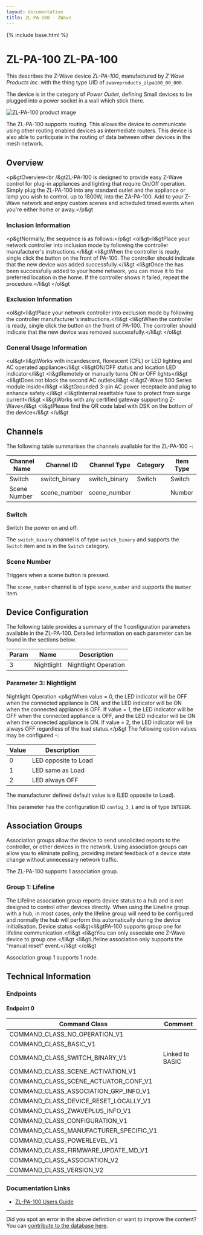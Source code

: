 ```yaml
---
layout: documentation
title: ZL-PA-100 - ZWave
---
```


{% include base.html %}

# ZL-PA-100 ZL-PA-100
This describes the Z-Wave device *ZL-PA-100*, manufactured by *Z Wave Products Inc.* with the thing type UID of ```zwaveproducts_zlpa100_00_000```.

The device is in the category of *Power Outlet*, defining Small devices to be plugged into a power socket in a wall which stick there.

![ZL-PA-100 product image](https://opensmarthouse.org/zwavedatabase/961/image/)


The ZL-PA-100 supports routing. This allows the device to communicate using other routing enabled devices as intermediate routers.  This device is also able to participate in the routing of data between other devices in the mesh network.

## Overview

<p&gtOverview<br /&gtZL-PA-100 is designed to provide easy Z-Wave control for plug-in appliances and lighting that require On/Off operation. Simply plug the ZL-PA-100 into any standard outlet and the appliance or lamp you wish to control, up to 1800W, into the ZA-PA-100. Add to your Z-Wave network and enjoy custom scenes and scheduled timed events when you're either home or away.</p&gt

### Inclusion Information

<p&gtNormally, the sequence is as follows:</p&gt <ol&gt<li&gtPlace your network controller into inclusion mode by following the controller manufacturer's instructions.</li&gt <li&gtWhen the controller is ready, single click the button on the front of PA-100. The controller should indicate that the new device was added successfully.</li&gt <li&gtOnce the has been successfully added to your home network, you can move it to the preferred location in the home. If the controller shows it failed, repeat the procedure.</li&gt </ol&gt

### Exclusion Information

<ol&gt<li&gtPlace your network controller into exclusion mode by following the controller manufacturer's instructions.</li&gt <li&gtWhen the controller is ready, single click the button on the front of PA-100. The controller should indicate that the new device was removed successfully.</li&gt </ol&gt

### General Usage Information

<ul&gt<li&gtWorks with incandescent, florescent (CFL) or LED lighting and AC operated appliance</li&gt <li&gtON/OFF status and location LED indicator</li&gt <li&gtRemotely or manually turns ON or OFF lights</li&gt <li&gtDoes not block the second AC outlet</li&gt <li&gtZ-Wave 500 Series module inside</li&gt <li&gtGrounded 3-pin AC power receptacle and plug to enhance safety.</li&gt <li&gtInternal resettable fuse to protect from surge current</li&gt <li&gtWorks with any certified gateway supporting Z-Wave</li&gt <li&gtPlease find the QR code label with DSK on the bottom of the device</li&gt </ul&gt

## Channels

The following table summarises the channels available for the ZL-PA-100 -:

| Channel Name | Channel ID | Channel Type | Category | Item Type |
|--------------|------------|--------------|----------|-----------|
| Switch | switch_binary | switch_binary | Switch | Switch | 
| Scene Number | scene_number | scene_number |  | Number | 

### Switch
Switch the power on and off.

The ```switch_binary``` channel is of type ```switch_binary``` and supports the ```Switch``` item and is in the ```Switch``` category.

### Scene Number
Triggers when a scene button is pressed.

The ```scene_number``` channel is of type ```scene_number``` and supports the ```Number``` item.



## Device Configuration

The following table provides a summary of the 1 configuration parameters available in the ZL-PA-100.
Detailed information on each parameter can be found in the sections below.

| Param | Name  | Description |
|-------|-------|-------------|
| 3 | Nightlight | Nightlight Operation |

### Parameter 3: Nightlight

Nightlight Operation
<p&gtWhen value = 0, the LED indicator will be OFF when the connected appliance is ON, and the LED indicator will be ON when the connected appliance is OFF. If value = 1, the LED indicator will be OFF when the connected appliance is OFF, and the LED indicator will be ON when the connected appliance is ON. If value = 2, the LED indicator will be always OFF regardless of the load status.</p&gt
The following option values may be configured -:

| Value  | Description |
|--------|-------------|
| 0 | LED opposite to Load |
| 1 | LED same as Load |
| 2 | LED always OFF |

The manufacturer defined default value is ```0``` (LED opposite to Load).

This parameter has the configuration ID ```config_3_1``` and is of type ```INTEGER```.


## Association Groups

Association groups allow the device to send unsolicited reports to the controller, or other devices in the network. Using association groups can allow you to eliminate polling, providing instant feedback of a device state change without unnecessary network traffic.

The ZL-PA-100 supports 1 association group.

### Group 1: Lifeline

The Lifeline association group reports device status to a hub and is not designed to control other devices directly. When using the Lineline group with a hub, in most cases, only the lifeline group will need to be configured and normally the hub will perform this automatically during the device initialisation.
Device status
<ol&gt<li&gtPA-100 supports group one for lifeline communication.</li&gt <li&gtYou can only associate one Z-Wave device to group one.</li&gt <li&gtLifeline association only supports the "manual reset" event.</li&gt </ol&gt

Association group 1 supports 1 node.

## Technical Information

### Endpoints

#### Endpoint 0

| Command Class | Comment |
|---------------|---------|
| COMMAND_CLASS_NO_OPERATION_V1| |
| COMMAND_CLASS_BASIC_V1| |
| COMMAND_CLASS_SWITCH_BINARY_V1| Linked to BASIC|
| COMMAND_CLASS_SCENE_ACTIVATION_V1| |
| COMMAND_CLASS_SCENE_ACTUATOR_CONF_V1| |
| COMMAND_CLASS_ASSOCIATION_GRP_INFO_V1| |
| COMMAND_CLASS_DEVICE_RESET_LOCALLY_V1| |
| COMMAND_CLASS_ZWAVEPLUS_INFO_V1| |
| COMMAND_CLASS_CONFIGURATION_V1| |
| COMMAND_CLASS_MANUFACTURER_SPECIFIC_V1| |
| COMMAND_CLASS_POWERLEVEL_V1| |
| COMMAND_CLASS_FIRMWARE_UPDATE_MD_V1| |
| COMMAND_CLASS_ASSOCIATION_V2| |
| COMMAND_CLASS_VERSION_V2| |

### Documentation Links

* [ZL-PA-100 Users Guide](https://opensmarthouse.org/zwavedatabase/961/ZL-PA-100-Users-Guide.pdf)

---

Did you spot an error in the above definition or want to improve the content?
You can [contribute to the database here](https://opensmarthouse.org/zwavedatabase/961).

